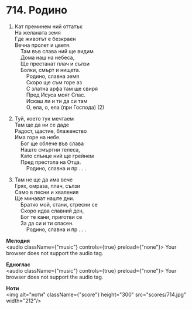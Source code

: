 # 714. Родино  

1. Кат преминем ний оттатък  
На желаната земя  
Где животът е безкраен  
Вечна пролет и цветя.  
    Там във слава ний ще видим  
    Дома наш на небеса,  
    Ще престанат плач и сълзи  
    Болки, смърт и нищета.  
        Родино, славна земя  
        Скоро ще съм горе аз  
        С златна арфа там ще свиря  
        Пред Исуса моят Спас.  
        Искаш ли и ти да си там  
        О, ела, о, ела (при Господа) (2)  

2. Туй, което тук мечтаем  
Там ще да ни се даде  
Радост, щастие, блаженство  
Има горе на небе.  
    Бог ще облече във слава  
    Наште смъртни телеса,  
    Като слънце ний ще грейнем  
    Пред престола на Отца.  
        Родино, славна и пр ... .  

3. Там не ще да има вече  
Грях, омраза, плач, сълзи  
Само в песни и хваления  
Ще минават наште дни.  
    Братко мой, стани, стресни се  
    Скоро идва славний ден,  
    Бог те кани, приготви се  
    За да си и ти спасен.  
        Родино, славна и пр ... .  

__Мелодия__  
<audio className={"music"} controls={true} preload={"none"}><source src="mp3/714.mp3" type="audio/mpeg"/>
Your browser does not support the audio tag.
</audio>  

__Едноглас__  
<audio className={"music"} controls={true} preload={"none"}><source src="transp/714.mp3" type="audio/mpeg"/>
Your browser does not support the audio tag.
</audio>  

__Ноти__  
<img alt="ноти" className={"score"} height="300" src="scores/714.jpg" width="212"/>
